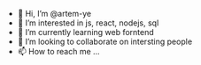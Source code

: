 - 👋 Hi, I’m @artem-ye
- 👀 I’m interested in js, react, nodejs, sql
- 🌱 I’m currently learning web forntend
- 💞️ I’m looking to collaborate on intersting people
- 📫 How to reach me ...

<!---
artem-ye/artem-ye is a ✨ special ✨ repository because its `README.md` (this file) appears on your GitHub profile.
You can click the Preview link to take a look at your changes.
--->
